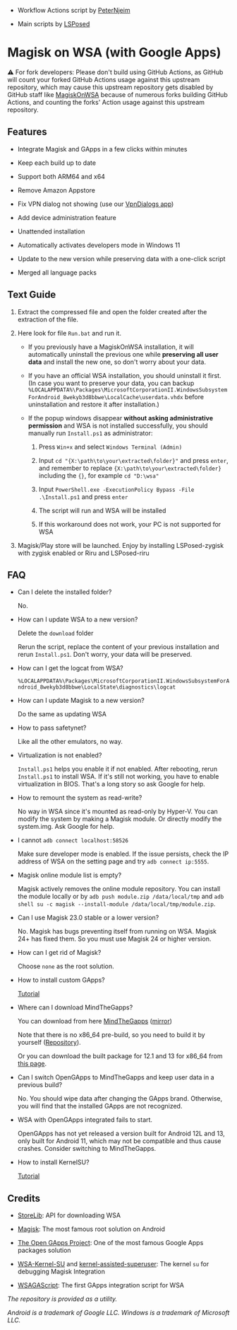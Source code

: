 - Workflow Actions script by [PeterNjeim](https://github.com/PeterNjeim)

- Main scripts by [LSPosed](https://github.com/LSPosed/MagiskOnWSALocal)

# Magisk on WSA (with Google Apps)

:warning: For fork developers: Please don't build using GitHub Actions, as GitHub will count your forked GitHub Actions usage against this upstream repository, which may cause this upstream repository gets disabled by GitHub staff like [MagiskOnWSA](https://github.com/LSPosed/MagiskOnWSA) because of numerous forks building GitHub Actions, and counting the forks' Action usage against this upstream repository.

## Features

- Integrate Magisk and GApps in a few clicks within minutes

- Keep each build up to date

- Support both ARM64 and x64

- Remove Amazon Appstore

- Fix VPN dialog not showing (use our [VpnDialogs app](https://github.com/LSPosed/VpnDialogs))

- Add device administration feature

- Unattended installation

- Automatically activates developers mode in Windows 11

- Update to the new version while preserving data with a one-click script

- Merged all language packs

## Text Guide

1. Extract the compressed file and open the folder created after the extraction of the file.

1. Here look for file `Run.bat` and run it.

    - If you previously have a MagiskOnWSA installation, it will automatically uninstall the previous one while **preserving all user data** and install the new one, so don't worry about your data.

    - If you have an official WSA installation, you should uninstall it first. (In case you want to preserve your data, you can backup `%LOCALAPPDATA%\Packages\MicrosoftCorporationII.WindowsSubsystemForAndroid_8wekyb3d8bbwe\LocalCache\userdata.vhdx` before uninstallation and restore it after installation.)

    - If the popup windows disappear **without asking administrative permission** and WSA is not installed successfully, you should manually run `Install.ps1` as administrator:

        1. Press `Win+x` and select `Windows Terminal (Admin)`

        2. Input `cd "{X:\path\to\your\extracted\folder}"` and press `enter`, and remember to replace `{X:\path\to\your\extracted\folder}` including the `{}`, for example `cd "D:\wsa"`

        3. Input `PowerShell.exe -ExecutionPolicy Bypass -File .\Install.ps1` and press `enter`

        4. The script will run and WSA will be installed

        5. If this workaround does not work, your PC is not supported for WSA

1. Magisk/Play store will be launched. Enjoy by installing LSPosed-zygisk with zygisk enabled or Riru and LSPosed-riru

## FAQ

- Can I delete the installed folder?

    No.

- How can I update WSA to a new version?

    Delete the `download` folder

    Rerun the script, replace the content of your previous installation and rerun `Install.ps1`. Don't worry, your data will be preserved.

- How can I get the logcat from WSA?

    `%LOCALAPPDATA%\Packages\MicrosoftCorporationII.WindowsSubsystemForAndroid_8wekyb3d8bbwe\LocalState\diagnostics\logcat`

- How can I update Magisk to a new version?

    Do the same as updating WSA

- How to pass safetynet?

    Like all the other emulators, no way.

- Virtualization is not enabled?

    `Install.ps1` helps you enable it if not enabled. After rebooting, rerun `Install.ps1` to install WSA. If it's still not working, you have to enable virtualization in BIOS. That's a long story so ask Google for help.

- How to remount the system as read-write?

    No way in WSA since it's mounted as read-only by Hyper-V. You can modify the system by making a Magisk module. Or directly modify the system.img. Ask Google for help.

- I cannot `adb connect localhost:58526`

    Make sure developer mode is enabled. If the issue persists, check the IP address of WSA on the setting page and try `adb connect ip:5555`.

- Magisk online module list is empty?

    Magisk actively removes the online module repository. You can install the module locally or by `adb push module.zip /data/local/tmp` and `adb shell su -c magisk --install-module /data/local/tmp/module.zip`.

- Can I use Magisk 23.0 stable or a lower version?

    No. Magisk has bugs preventing itself from running on WSA. Magisk 24+ has fixed them. So you must use Magisk 24 or higher version.

- How can I get rid of Magisk?

    Choose `none` as the root solution.

- How to install custom GApps?

    [Tutorial](./Custom-GApps.md)

- Where can I download MindTheGapps?

    You can download from here [MindTheGapps](https://androidfilehost.com/?w=files&flid=322935) ([mirror](http://downloads.codefi.re/jdcteam/javelinanddart/gapps))

    Note that there is no x86_64 pre-build, so you need to build it by yourself ([Repository](https://gitlab.com/MindTheGapps/vendor_gapps)).

    Or you can download the built package for 12.1 and 13 for x86_64 from [this page](https://sourceforge.net/projects/wsa-mtg/files/x86_64/).

- Can I switch OpenGApps to MindTheGapps and keep user data in a previous build?

    No. You should wipe data after changing the GApps brand. Otherwise, you will find that the installed GApps are not recognized.

- WSA with OpenGApps integrated fails to start.

    OpenGApps has not yet released a version built for Android 12L and 13, only built for Android 11, which may not be compatible and thus cause crashes. Consider switching to MindTheGapps.

- How to install KernelSU?

    [Tutorial](./KernelSU.md)

## Credits

- [StoreLib](https://github.com/StoreDev/StoreLib): API for downloading WSA

- [Magisk](https://github.com/topjohnwu/Magisk): The most famous root solution on Android

- [The Open GApps Project](https://opengapps.org): One of the most famous Google Apps packages solution

- [WSA-Kernel-SU](https://github.com/LSPosed/WSA-Kernel-SU) and [kernel-assisted-superuser](https://git.zx2c4.com/kernel-assisted-superuser/): The kernel `su` for debugging Magisk Integration

- [WSAGAScript](https://github.com/ADeltaX/WSAGAScript): The first GApps integration script for WSA

_The repository is provided as a utility._

_Android is a trademark of Google LLC. Windows is a trademark of Microsoft LLC._